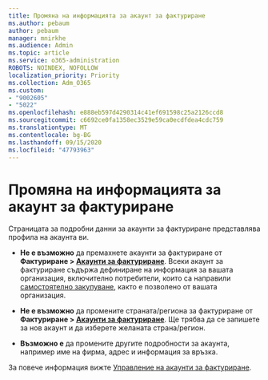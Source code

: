 ```yaml
---
title: Промяна на информацията за акаунт за фактуриране
ms.author: pebaum
author: pebaum
manager: mnirkhe
ms.audience: Admin
ms.topic: article
ms.service: o365-administration
ROBOTS: NOINDEX, NOFOLLOW
localization_priority: Priority
ms.collection: Adm_O365
ms.custom:
- "9002605"
- "5022"
ms.openlocfilehash: e888eb597d4290314c41ef691598c25a2126ccd8
ms.sourcegitcommit: c6692ce0fa1358ec3529e59ca0ecdfdea4cdc759
ms.translationtype: MT
ms.contentlocale: bg-BG
ms.lasthandoff: 09/15/2020
ms.locfileid: "47793963"
---
```

# <a name="change-billing-account-information"></a>Промяна на информацията за акаунт за фактуриране

Страницата за подробни данни за акаунти за фактуриране представлява профила на акаунта ви.

- **Не е възможно** да премахнете акаунти за фактуриране от **Фактуриране > [Акаунти за фактуриране](https://go.microsoft.com/fwlink/p/?linkid=2084771)**. Всеки акаунт за фактуриране съдържа дефиниране на информация за вашата организация, включително потребители, които са направили [самостоятелно закупуване](https://docs.microsoft.com/microsoft-365/commerce/subscriptions/manage-self-service-purchases-admins), както е позволено от вашата организация. 

- **Не е възможно** да промените страната/региона за фактуриране от **Фактуриране > [Акаунти за фактуриране](https://go.microsoft.com/fwlink/p/?linkid=2084771)**. Ще трябва да се запишете за нов акаунт и да изберете желаната страна/регион. 

- **Възможно е** да промените другите подробности за акаунта, например име на фирма, адрес и информация за връзка. 

За повече информация вижте [Управление на акаунти за фактуриране](https://docs.microsoft.com/microsoft-365/commerce/manage-billing-accounts). 
